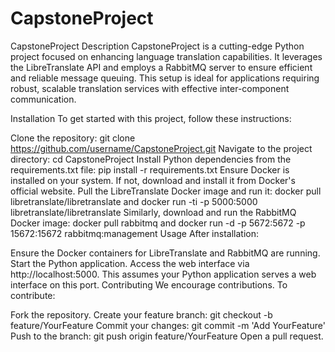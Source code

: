 # CapstoneProject

CapstoneProject
Description
CapstoneProject is a cutting-edge Python project focused on enhancing language translation capabilities. It leverages the LibreTranslate API and employs a RabbitMQ server to ensure efficient and reliable message queuing. This setup is ideal for applications requiring robust, scalable translation services with effective inter-component communication.

Installation
To get started with this project, follow these instructions:

Clone the repository: git clone https://github.com/username/CapstoneProject.git
Navigate to the project directory: cd CapstoneProject
Install Python dependencies from the requirements.txt file: pip install -r requirements.txt
Ensure Docker is installed on your system. If not, download and install it from Docker's official website.
Pull the LibreTranslate Docker image and run it: docker pull libretranslate/libretranslate and docker run -ti -p 5000:5000 libretranslate/libretranslate
Similarly, download and run the RabbitMQ Docker image: docker pull rabbitmq and docker run -d -p 5672:5672 -p 15672:15672 rabbitmq:management
Usage
After installation:

Ensure the Docker containers for LibreTranslate and RabbitMQ are running.
Start the Python application.
Access the web interface via http://localhost:5000. This assumes your Python application serves a web interface on this port.
Contributing
We encourage contributions. To contribute:

Fork the repository.
Create your feature branch: git checkout -b feature/YourFeature
Commit your changes: git commit -m 'Add YourFeature'
Push to the branch: git push origin feature/YourFeature
Open a pull request.
